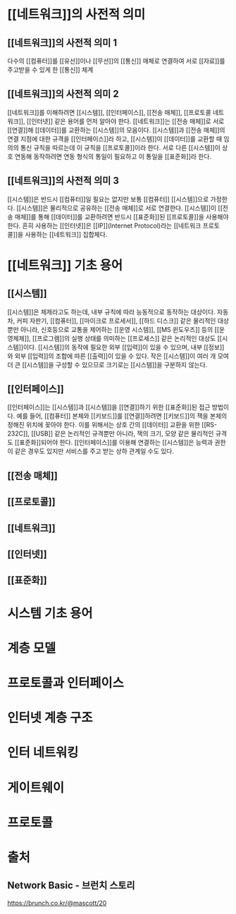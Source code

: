 # [[네트워크]]의 사전적 의미
## [[네트워크]]의 사전적 의미 1
다수의 [[컴퓨터]]를 [[유선]]이나 [[무선]]의 [[통신]] 매체로 연결하여 서로 [[자료]]를 주고받을 수 있게 한 [[통신]] 체계
## [[네트워크]]의 사전적 의미 2
[[네트워크]]를 이해하려면 [[시스템]], [[인터페이스]], [[전송 매체]], [[프로토콜 네트워크]], [[인터넷]] 같은 용어를 먼저 알아야 한다. [[네트워크]]는 [[전송 매체]]로 서로 [[연결]]해 [[데이터]]를 교환하는 [[시스템]]의 모음이다.
[[시스템]]과 [[전송 매체]]의 연결 지점에 대한 규격을 [[인터페이스]]라 하고, [[시스템]]이 [[데이터]]를 교환할 때 임의의 통신 규칙을 따르는데 이 규칙을 [[프로토콜]]이라 한다.
서로 다른 [[시스템]]이 상호 연동해 동작하려면 연동 형식의 통일이 필요하고 이 통일을 [[표준화]]라 한다.
## [[네트워크]]의 사전적 의미 3
[[시스템]]은 반드시 [[컴퓨터]]일 필요는 없지만 보통 [[컴퓨터]] [[시스템]]으로 가정한다.
[[시스템]]은 물리적으로 공유하는 [[전송 매체]]로 서로 연결한다.
[[시스템]]이 [[전송 매체]]를 통해 [[데이터]]를 교환하려면 반드시 [[표준화]]된 [[프로토콜]]을 사용해야 한다.
흔히 사용하는 [[인터넷]]은 [[IP]](Internet Protocol)라는 [[네트워크 프로토콜]]을 사용하는 [[네트워크]] 집합체다.
# [[네트워크]] 기초 용어
## [[시스템]]
[[시스템]]은 체제라고도 하는데, 내부 규칙에 따라 능동적으로 동작하는 대상이다.
자동차, 커피 자판기, [[컴퓨터]], [[마이크로 프로세서]], [[하드 디스크]] 같은 물리적인 대상뿐만 아니라, 신호등으로 교통을 제어하는 [[운영 시스템]], [[MS 윈도우즈]] 등의 [[운영체제]], [[프로그램]]의 실행 상태를 의미하는 [[프로세스]] 같은 논리적인 대상도 [[시스템]]이다.
[[시스템]]의 동작에 필요한 외부 [[입력]]이 있을 수 있으며, 내부 [[정보]]와 외부 [[입력]]의 조합에 따른 [[출력]]이 있을 수 있다.
작은 [[시스템]]이 여러 개 모여 더 큰 [[시스템]]을 구성할 수 있으므로 크기로는 [[시스템]]을 구분하지 않는다.
## [[인터페이스]]
[[인터페이스]]는 [[시스템]]과 [[시스템]]을 [[연결]]하기 위한 [[표준화]]된 접근 방법이다.
예를 들어, [[컴퓨터]] 본체와 [[키보드]]를 [[연결]]하려면 [[키보드]]의 잭을 본체의 정해진 위치에 꽂아야 한다.
이를 위해서는 상호 간의 [[데이터]] 교환을 위한 [[RS-232C]], [[USB]] 같은 논리적인 규격뿐만 아니라, 잭의 크기, 모양 같은 물리적인 규격도 [[표준화]]되어야 한다.
[[인터페이스]]를 이용해 연결하는 [[시스템]]은 능력과 권한이 같은 경우도 있지만 서비스를 주고 받는 상하 관계일 수도 있다.
## [[전송 매체]]
## [[프로토콜]]
## [[네트워크]]
## [[인터넷]]
## [[표준화]]
# 시스템 기초 용어

# 계층 모델

# 프로토콜과 인터페이스

# 인터넷 계층 구조

# 인터 네트워킹

# 게이트웨이

# 프로토콜
# 출처
## Network Basic - 브런치 스토리
https://brunch.co.kr/@mascott/20